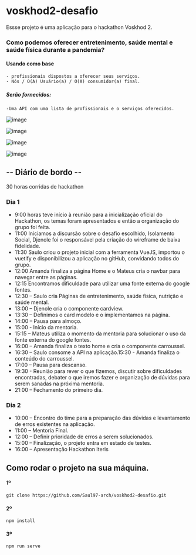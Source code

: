 # voskhod2-desafio
Essse projeto é uma aplicação para o hackathon Voskhod 2.

 ### Como podemos oferecer entretenimento, saúde mental e saúde física durante a pandemia?

#### Usando como base
    - profissionais dispostos a oferecer seus serviços.
    - Nós / O(A) Usuário(a) / O(A) consumidor(a) final.

##### Serão fornecidos:
    -Uma API com uma lista de profissionais e o serviços oferecidos.

![image](https://user-images.githubusercontent.com/55561761/126067441-08e3ee51-86c5-4864-9f37-a1cb0119f150.png)

![image](https://user-images.githubusercontent.com/55561761/126067457-282de38c-2877-4226-9a7e-2ee77c89d92e.png)

![image](https://user-images.githubusercontent.com/55561761/126067504-52f94eda-8a93-45f5-836f-6dd7078f130e.png)

![image](https://user-images.githubusercontent.com/55561761/126067489-2ff933f3-f659-46bb-814d-3ad68a72bd93.png)


## -- Diário de bordo --
30 horas corridas de hackathon

### Dia 1
- 9:00 horas teve início à reunião para a inicialização oficial do Hackathon, os 
temas foram apresentados e então a organização do grupo foi feita.
- 11:00 Iniciamos a discursão sobre o desafio escolhido, Isolamento Social, 
Djenole foi o responsável pela criação do wireframe de baixa fidelidade.
- 11:30 Saulo criou o projeto inicial com a ferramenta VueJS, importou o 
vuetify e disponibilizou a aplicação no gitHub, convidando todos do grupo.
- 12:00 Amanda finaliza a página Home e o Mateus cria o navbar para navegar 
entre as páginas.
- 12:15 Encontramos dificuldade para utilizar uma fonte externa do google 
fontes.
- 12:30 – Saulo cria Páginas de entretenimento, saúde física, nutrição e saúde 
mental. 
- 13:00 – Djenole cria o componente cardview.
- 13:30 – Definimos o card modelo e o implementamos na página.
- 14:00 – Pausa para almoço.
- 15:00 - Início da mentoria.
- 15:15 – Mateus utiliza o momento da mentoria para solucionar o uso da fonte 
externa do google fontes.
- 16:00 – Amanda finaliza o texto home e cria o componente carroussel.
- 16:30 – Saulo consome a API na aplicação.15:30 - Amanda finaliza o 
conteúdo do carroussel.
- 17:00 – Pausa para descanso. 
- 19:30 - Reunião para rever o que fizemos, discutir sobre dificuldades 
encontradas, debater o que iremos fazer e organização de dúvidas para 
serem sanadas na próxima mentoria.
- 21:00 – Fechamento do primeiro dia.

### Dia 2
- 10:00 – Encontro do time para a preparação das dúvidas e levantamento de 
erros existentes na aplicação.
- 11:00 – Mentoria Final.
- 12:00 – Definir prioridade de erros a serem solucionados.
- 15:00 – Finalização, o projeto entra em estado de testes.
- 16:00 – Apresentação Hackathon Iteris


## Como rodar o projeto na sua máquina.
#### 1º
```
git clone https://github.com/Saul97-arch/voskhod2-desafio.git
```
#### 2º
```
npm install
```
#### 3º
```
npm run serve
```
 
